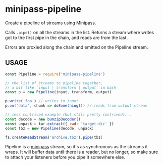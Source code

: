 # minipass-pipeline

Create a pipeline of streams using Minipass.

Calls `.pipe()` on all the streams in the list.  Returns a stream where
writes got to the first pipe in the chain, and reads are from the last.

Errors are proxied along the chain and emitted on the Pipeline stream.

## USAGE

```js
const Pipeline = require('minipass-pipeline')

// the list of streams to pipeline together,
// a bit like `input | transform | output` in bash
const p = new Pipeline(input, transform, output)

p.write('foo') // writes to input
p.on('data', chunk => doSomething()) // reads from output stream

// less contrived example (but still pretty contrived)...
const decode = new bunzipDecoder()
const unpack = tar.extract({ cwd: 'target-dir' })
const tbz = new Pipeline(decode, unpack)

fs.createReadStream('archive.tbz').pipe(tbz)
```

Pipeline is a [minipass](http://npm.im/minipass) stream, so it's as
synchronous as the streams it wraps.  It will buffer data until there is a
reader, but no longer, so make sure to attach your listeners before you
pipe it somewhere else.

